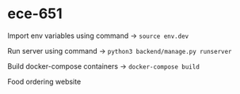 # ece-651

Import env variables using command -> `source env.dev`

Run server using command -> `python3 backend/manage.py runserver`

Build docker-compose containers -> `docker-compose build`



Food ordering website